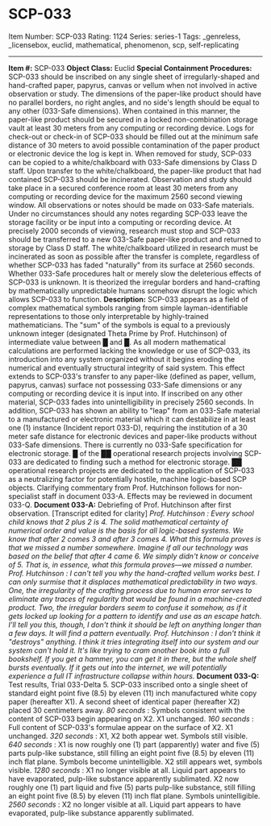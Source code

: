 # SCP-033
Item Number: SCP-033
Rating: 1124
Series: series-1
Tags: _genreless, _licensebox, euclid, mathematical, phenomenon, scp, self-replicating

---

**Item #:** SCP-033
**Object Class:** Euclid
**Special Containment Procedures:** SCP-033 should be inscribed on any single sheet of irregularly-shaped and hand-crafted paper, papyrus, canvas or vellum when not involved in active observation or study. The dimensions of the paper-like product should have no parallel borders, no right angles, and no side's length should be equal to any other (033-Safe dimensions). When contained in this manner, the paper-like product should be secured in a locked non-combination storage vault at least 30 meters from any computing or recording device. Logs for check-out or check-in of SCP-033 should be filled out at the minimum safe distance of 30 meters to avoid possible contamination of the paper product or electronic device the log is kept in.
When removed for study, SCP-033 can be copied to a white/chalkboard with 033-Safe dimensions by Class D staff. Upon transfer to the white/chalkboard, the paper-like product that had contained SCP-033 should be incinerated. Observation and study should take place in a secured conference room at least 30 meters from any computing or recording device for the maximum 2560 second viewing window. All observations or notes should be made on 033-Safe materials. Under no circumstances should any notes regarding SCP-033 leave the storage facility or be input into a computing or recording device.
At precisely 2000 seconds of viewing, research must stop and SCP-033 should be transferred to a new 033-Safe paper-like product and returned to storage by Class D staff. The white/chalkboard utilized in research must be incinerated as soon as possible after the transfer is complete, regardless of whether SCP-033 has faded "naturally" from its surface at 2560 seconds.
Whether 033-Safe procedures halt or merely slow the deleterious effects of SCP-033 is unknown. It is theorized the irregular borders and hand-crafting by mathematically unpredictable humans somehow disrupt the logic which allows SCP-033 to function.
**Description:** SCP-033 appears as a field of complex mathematical symbols ranging from simple layman-identifiable representations to those only interpretable by highly-trained mathematicians. The "sum" of the symbols is equal to a previously unknown integer (designated Theta Prime by Prof. Hutchinson) of intermediate value between █ and █.
As all modern mathematical calculations are performed lacking the knowledge or use of SCP-033, its introduction into any system organized without it begins eroding the numerical and eventually structural integrity of said system. This effect extends to SCP-033's transfer to any paper-like (defined as paper, vellum, papyrus, canvas) surface not possessing 033-Safe dimensions or any computing or recording device it is input into. If inscribed on any other material, SCP-033 fades into unintelligibility in precisely 2560 seconds. In addition, SCP-033 has shown an ability to "leap" from an 033-Safe material to a manufactured or electronic material which it can destabilize in at least one (1) instance (Incident report 033-D), requiring the institution of a 30 meter safe distance for electronic devices and paper-like products without 033-Safe dimensions.
There is currently no 033-Safe specification for electronic storage. █ of the ██ operational research projects involving SCP-033 are dedicated to finding such a method for electronic storage. ██ operational research projects are dedicated to the application of SCP-033 as a neutralizing factor for potentially hostile, machine logic-based SCP objects. Clarifying commentary from Prof. Hutchinson follows for non-specialist staff in document 033-A. Effects may be reviewed in document 033-Q.
**Document 033-A:** Debriefing of Prof. Hutchinson after first observation.
[Transcript edited for clarity]
_Prof. Hutchinson : Every school child knows that 2 plus 2 is 4. The solid mathematical certainty of numerical order and value is the basis for all logic-based systems. We know that after 2 comes 3 and after 3 comes 4. What this formula proves is that we missed a number somewhere. Imagine if all our technology was based on the belief that after 4 came 6. We simply didn't know or conceive of 5. That is, in essence, what this formula proves—we missed a number._
_Prof. Hutchinson : I can't tell you why the hand-crafted vellum works best. I can only surmise that it displaces mathematical predictability in two ways. One, the irregularity of the crafting process due to human error serves to eliminate any traces of regularity that would be found in a machine-created product. Two, the irregular borders seem to confuse it somehow, as if it gets locked up looking for a pattern to identify and use as an escape hatch. I'll tell you this, though, I don't think it should be left on anything longer than a few days. It will find a pattern eventually._
_Prof. Hutchinson : I don't think it "destroys" anything. I think it tries integrating itself into our system and our system can't hold it. It's like trying to cram another book into a full bookshelf. If you get a hammer, you can get it in there, but the whole shelf bursts eventually. If it gets out into the internet, we will potentially experience a full IT infrastructure collapse within hours._
**Document 033-Q:** Test results, Trial 033-Delta 5.
SCP-033 inscribed onto a single sheet of standard eight point five (8.5) by eleven (11) inch manufactured white copy paper (hereafter X1). A second sheet of identical paper (hereafter X2) placed 30 centimeters away.
_80 seconds_ : Symbols consistent with the content of SCP-033 begin appearing on X2. X1 unchanged.
_160 seconds_ : Full content of SCP-033's formulae appear on the surface of X2. X1 unchanged.
_320 seconds_ : X1, X2 both appear wet. Symbols still visible.
_640 seconds_ : X1 is now roughly one (1) part (apparently) water and five (5) parts pulp-like substance, still filling an eight point five (8.5) by eleven (11) inch flat plane. Symbols become unintelligible. X2 still appears wet, symbols visible.
_1280 seconds_ : X1 no longer visible at all. Liquid part appears to have evaporated, pulp-like substance apparently sublimated. X2 now roughly one (1) part liquid and five (5) parts pulp-like substance, still filling an eight point five (8.5) by eleven (11) inch flat plane. Symbols unintelligible.
_2560 seconds_ : X2 no longer visible at all. Liquid part appears to have evaporated, pulp-like substance apparently sublimated.